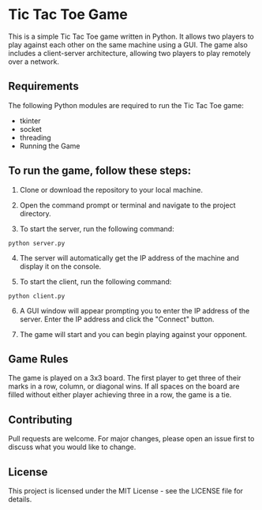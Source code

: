 # Tic Tac Toe Game
This is a simple Tic Tac Toe game written in Python. It allows two players to play against each other on the same machine using a GUI. The game also includes a client-server architecture, allowing two players to play remotely over a network.

## Requirements
The following Python modules are required to run the Tic Tac Toe game:

+ tkinter
+ socket
+ threading
+ Running the Game
## To run the game, follow these steps:

1. Clone or download the repository to your local machine.

2. Open the command prompt or terminal and navigate to the project directory.

3. To start the server, run the following command:
```
python server.py
```
4. The server will automatically get the IP address of the machine and display it on the console.

5. To start the client, run the following command:

```
python client.py
```
6. A GUI window will appear prompting you to enter the IP address of the server. Enter the IP address and click the "Connect" button.

7. The game will start and you can begin playing against your opponent.

## Game Rules
The game is played on a 3x3 board. The first player to get three of their marks in a row, column, or diagonal wins. If all spaces on the board are filled without either player achieving three in a row, the game is a tie.

## Contributing
Pull requests are welcome. For major changes, please open an issue first to discuss what you would like to change.

## License
This project is licensed under the MIT License - see the LICENSE file for details.
